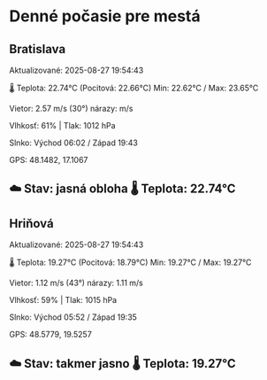 ﻿# Denné počasie pre mestá

## Bratislava
Aktualizované: 2025-08-27 19:54:43

🌡️ Teplota: 22.74°C 
(Pocitová: 22.66°C)
Min: 22.62°C / Max: 23.65°C

Vietor: 2.57 m/s    (30°) 
nárazy:  m/s

Vlhkosť: 61% | Tlak: 1012 hPa

Slnko: Východ 06:02 / Západ 19:43

GPS: 48.1482, 17.1067

☁️ Stav: jasná obloha        🌡️ Teplota: 22.74°C
---

## Hriňová
Aktualizované: 2025-08-27 19:54:43

🌡️ Teplota: 19.27°C 
(Pocitová: 18.79°C)
Min: 19.27°C / Max: 19.27°C

Vietor: 1.12 m/s (43°)
nárazy: 1.11 m/s

Vlhkosť: 59% | Tlak: 1015 hPa

Slnko: Východ 05:52 / Západ 19:35

GPS: 48.5779, 19.5257

☁️ Stav: takmer jasno        🌡️ Teplota: 19.27°C
---

